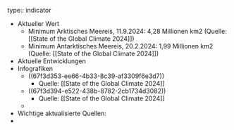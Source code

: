 type:: indicator

- Aktueller Wert
	- Minimum Arktisches Meereis, 11.9.2024: 4,28 Millionen km2 (Quelle: [[State of the Global Climate 2024]])
	- Minimum Antarktisches Meereis, 20.2.2024: 1,99 Millionen km2 (Quelle: [[State of the Global Climate 2024]])
- Aktuelle Entwicklungen
- Infografiken
	- ((67f3d353-ee66-4b33-8c39-af3309f6e3d7))
		- Quelle: [[State of the Global Climate 2024]]
	- ((67f3d394-e522-438b-8782-2cb1734d3082))
		- Quelle: [[State of the Global Climate 2024]]
	-
- Wichtige aktualisierte Quellen:
-
